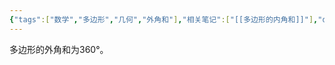 ```yaml
---
{"tags":["数学","多边形","几何","外角和"],"相关笔记":["[[多边形的内角和]]"],"dg-publish":true,"permalink":"///","dgPassFrontmatter":true}
---
```


多边形的外角和为360°。